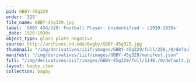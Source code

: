 ```yaml
---
pid: GBBY-45g329
order: '329'
file_name: GBBY-45g329.jpg
label: 'GBBY 45G/329: Football Player: Unidentified - c1920-1930s'
_date: 1920-1930s
object_type: glass plate negative
source: http://archives.nd.edu/Bagby/GBBY-45g329.jpg
thumbnail: "/img/derivatives/iiif/images/GBBY-45g329/full/250,/0/default.jpg"
manifest: "/img/derivatives/iiif/images/GBBY-45g329/manifest.json"
full: "/img/derivatives/iiif/images/GBBY-45g329/full/1140,/0/default.jpg"
layout: bagby_item
collection: bagby
---
```

